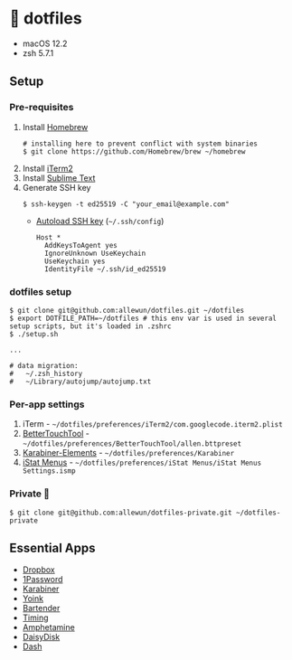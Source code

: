# 🚥 dotfiles

- macOS 12.2
- zsh 5.7.1

##  Setup

### Pre-requisites

1. Install [Homebrew](https://brew.sh/)
   ```
   # installing here to prevent conflict with system binaries
   $ git clone https://github.com/Homebrew/brew ~/homebrew
   ```
2. Install [iTerm2](https://iterm2.com/)
3. Install [Sublime Text](https://www.sublimetext.com/)
4. Generate SSH key
   ```
   $ ssh-keygen -t ed25519 -C "your_email@example.com"
   ```
   - [Autoload SSH key](https://help.github.com/en/github/authenticating-to-github/generating-a-new-ssh-key-and-adding-it-to-the-ssh-agent#adding-your-ssh-key-to-the-ssh-agent) (`~/.ssh/config`)
      ```
      Host *
        AddKeysToAgent yes
        IgnoreUnknown UseKeychain
        UseKeychain yes
        IdentityFile ~/.ssh/id_ed25519
      ```

### dotfiles setup

```
$ git clone git@github.com:allewun/dotfiles.git ~/dotfiles
$ export DOTFILE_PATH=~/dotfiles # this env var is used in several setup scripts, but it's loaded in .zshrc
$ ./setup.sh

...

# data migration:
#   ~/.zsh_history
#   ~/Library/autojump/autojump.txt
```

### Per-app settings

1. iTerm - `~/dotfiles/preferences/iTerm2/com.googlecode.iterm2.plist`
2. [BetterTouchTool](https://folivora.ai/) - `~/dotfiles/preferences/BetterTouchTool/allen.bttpreset`
3. [Karabiner-Elements](https://karabiner-elements.pqrs.org/) - `~/dotfiles/preferences/Karabiner`
4. [iStat Menus](https://bjango.com/mac/istatmenus/) - `~/dotfiles/preferences/iStat Menus/iStat Menus Settings.ismp`

### Private 🔐

```
$ git clone git@github.com:allewun/dotfiles-private.git ~/dotfiles-private
```

## Essential Apps

- [Dropbox](https://www.dropbox.com/)
- [1Password](https://1password.com/downloads/mac/)
- [Karabiner](https://karabiner-elements.pqrs.org/)
- [Yoink](https://eternalstorms.at/yoink/mac/index.html)
- [Bartender](https://www.macbartender.com/)
- [Timing](https://timingapp.com/)
- [Amphetamine](https://apps.apple.com/us/app/amphetamine/id937984704?mt=12)
- [DaisyDisk](https://daisydiskapp.com/)
- [Dash](https://kapeli.com/dash)
